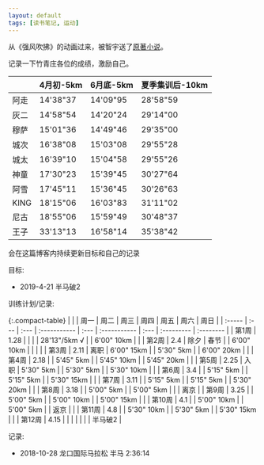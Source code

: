 ```yaml
---
layout: default
tags: [读书笔记, 运动]
---
```


从《强风吹拂》的动画过来，被智宇送了[原著小说](https://book.douban.com/subject/26210487/)。

记录一下竹青庄各位的成绩，激励自己。

|      | 4月初-5km | 6月底-5km | 夏季集训后-10km |
| :--- | :-------- | :-------- | :-------------- |
| 阿走 | 14'38"37  | 14'09"95  | 28'58"59        |
| 灰二 | 14'58"54  | 14'20"24  | 29'14"00        |
| 穆萨 | 15'01"36  | 14'49"46  | 29'35"00        |
| 城次 | 16'38"08  | 15'03"08  | 29'55"28        |
| 城太 | 16'39"10  | 15'04"58  | 29'55"26        |
| 神童 | 17'30"23  | 15'39"45  | 30'27"64        |
| 阿雪 | 17'45"11  | 15'36"45  | 30'26"63        |
| KING | 18'15"06  | 16'03"83  | 31'11"02        |
| 尼古 | 18'55"06  | 15'59"49  | 30'48"37        |
| 王子 | 33'13"13  | 16'58"14  | 35'38"42        |

会在这篇博客内持续更新目标和自己的记录

目标:
- 2019-4-21 半马破2

训练计划/记录:

{:.compact-table}
|        |      | 周一 | 周二         | 周三 | 周四         | 周五 | 周六       | 周日      |
| :----- | :--- | :--- | :----------- | :--- | :----------- | :--- | :--------- | :-------- |
| 第1周  | 1.28 |      |              |      | 28'13"/5km √ |      | 6'00" 10km |           |
| 第2周  | 2.4  | 除夕 | 春节         |      | 6'00" 10km   |      |            |           |
| 第3周  | 2.11 | 离职 | 6'00" 15km   |      | 5'30" 5km    |      | 6'00" 20km |           |
| 第4周  | 2.18 |      | 5'45" 5km    |      | 5'45" 10km   |      | 5'45" 20km |           |
| 第5周  | 2.25 | 入职 | 5'30" 5km    |      | 5'30" 5km    |      | 5'30" 10km |           |
| 第6周  | 3.4  |      | 5'15" 5km    |      | 5'15" 5km    |      | 5'30" 15km |           |
| 第7周  | 3.11 |      | 5'15" 5km    |      | 5'15" 5km    |      | 5'30" 20km |           |
| 第8周  | 3.18 |      | 5'00" 5km    |      | 5'00" 5km    |      |            | 离京      |
| 第9周  | 3.25 |      | 5'00" 5km    |      | 5'00" 10km   |      | 5'00" 15km |           |
| 第10周 | 4.1  |      | 5'00" 10km   |      | 5'00" 5km    |      | 返京       |           |
| 第11周 | 4.8  |      | 5'30" 10km   |      | 5'30" 5km    |      | 5'30" 15km |           |
| 第12周 | 4.15 |      |              |      |              |      |            | 半马破2   |

记录:
- 2018-10-28 龙口国际马拉松 半马 2:36:14

